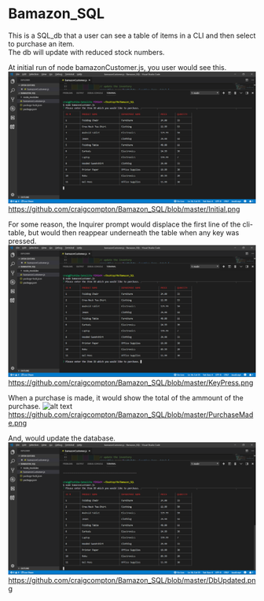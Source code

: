 # Bamazon_SQL
This is a SQL_db that a user can see a table of items in a CLI and then select to purchase an item.  
The db will update with reduced stock numbers.

At initial run of node bamazonCustomer.js, you user would see this.
![alt text](https://github.com/craigcompton/Bamazon_SQL/blob/master/Initial.png)
https://github.com/craigcompton/Bamazon_SQL/blob/master/Initial.png

For some reason, the Inquirer prompt would displace the first line of the cli-table, but would then reappear underneath the table when any key was pressed.
![alt text](https://github.com/craigcompton/Bamazon_SQL/blob/master/KeyPress.png)
https://github.com/craigcompton/Bamazon_SQL/blob/master/KeyPress.png

When a purchase is made, it would show the total of the ammount of the purchase.
![alt text](ttps://github.com/craigcompton/Bamazon_SQL/blob/master/PurchaseMade.png)
https://github.com/craigcompton/Bamazon_SQL/blob/master/PurchaseMade.png

And, would update the database.
![alt text](https://github.com/craigcompton/Bamazon_SQL/blob/master/DbUpdated.png)
https://github.com/craigcompton/Bamazon_SQL/blob/master/DbUpdated.png
